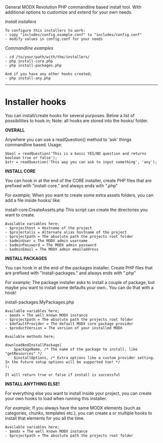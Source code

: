 General MODX Revolution PHP commandline based install tool.
With additional options to customize and extend for your own needs.

*Install installers*

```no-highlight
To configure this installers to work:
- copy "includes/config.example.conf" to "includes/config.conf"
- modify values in config.conf for your needs
```

*Commandline examples*

```no-highlight
- cd /to/your/path/with/the/installers/
- php install-core.php
- php install-packages.php

And if you have any other hooks created;
- php install-any.php
```

***

Installer hooks
=====================

You can install/create hooks for several purposes. Below a list of
possibilities to hook in;
Note: all hooks are stored into the hooks/ folder.


**OVERALL**

Anywhere you can use a readQuestion() method to 'ask'
things commandline based. Usage:

```no-highlight
$bool = readQuestion('This is a basic YES/NO question and returns boolean true or false');
$str = readQuestion('This way you can ask to input something', 'any');
```

**INSTALL CORE**

You can hook in at the end of the CORE installer, create PHP files
that are prefixed with "install-core." and always ends with ".php"

*For example;*
When you want to create some extra assets folders, you can add a file inside hooks/ like:

install-core.CreateAssets.php
This script can create the directories you want to create.

```no-highlight
Available variables here;
- $projecthost = Hostname of the project
- $projectalis = Alternate alias hostname of the project
- $projectpath = The absolute path the projects root folder
- $adminUser = The MODX admin username
- $adminPassword = The MODX admin password
- $adminEmail = The MODX admin emailaddress
```

**INSTALL PACKAGES**

You can hook in at the end of the packages installer. Create PHP files
that are prefixed with "install-packages." and always ends with ".php"

*For example;*
The package installer asks to install a couple of package, but maybe you
want to install some defaults your own.. You can do that with a hook!

install-packages.MyPackages.php

```no-highlight
Available variables here;
- $modx = The well known MODX instance
- $projectpath = The absolute path the projects root folder
- $defaultProvider = The default MODX core package provider
- $productVersion = The version of your installed MODX

Available methods here;

downloadAndInstallPackage(
    $packageName, /* The name of the package to install, like "getResources" */
    $installOptions, /* Extra options like a custom provider setting. In the future setup options will be supported too! */
);

It will return true or false if install is successful
```

**INSTALL ANYTHING ELSE!**

For everything else you want to install inside your project, you can create
your own hooks to load when running this installer.

*For example;*
If you always have the same MODX elements (such as categories,
chunks, templates etc.), you can create a or multiple hooks to install
that elements for you all the time.

```no-highlight
Available variables here;
- $modx = The well known MODX instance
- $projectpath = The absolute path the projects root folder
```